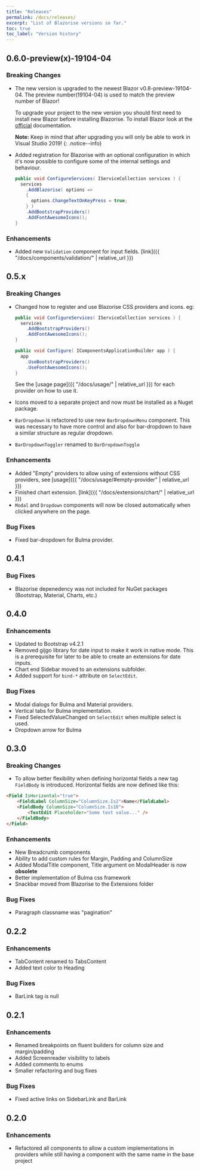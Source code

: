 ```yaml
---
title: "Releases"
permalink: /docs/releases/
excerpt: "List of Blazorise versions so far."
toc: true
toc_label: "Version history"
---
```


## 0.6.0-preview(x)-19104-04

### Breaking Changes

- The new version is upgraded to the newest Blazor v0.8-preview-19104-04. The preview number(19104-04) is used to match the preview number of Blazor!

  To upgrade your project to the new version you should first need to install new Blazor before installing Blazorise. To install Blazor look at the [official](https://blogs.msdn.microsoft.com/webdev/2019/02/05/blazor-0-8-0-experimental-release-now-available/) documentation. 

  **Note:** Keep in mind that after upgrading you will only be able to work in Visual Studio 2019!
  {: .notice--info}

- Added registration for Blazorise with an optional configuration in which it's now possible to configure some of the internal settings and behaviour.

  ```cs
  public void ConfigureServices( IServiceCollection services ) { 
    services
      .AddBlazorise( options =>
      {
        options.ChangeTextOnKeyPress = true;
      } )
      .AddBootstrapProviders()
      .AddFontAwesomeIcons();
  }
  ```

### Enhancements

- Added new `Validation` component for input fields. [link]({{ "/docs/components/validation/" | relative_url }})

## 0.5.x

### Breaking Changes

- Changed how to register and use Blazorise CSS providers and icons. eg:

  ```cs
  public void ConfigureServices( IServiceCollection services ) { 
    services
      .AddBootstrapProviders()
      .AddFontAwesomeIcons();
  }

  public void Configure( IComponentsApplicationBuilder app ) {
    app
      .UseBootstrapProviders()
      .UseFontAwesomeIcons();
  }
  ```

  See the [usage page]({{ "/docs/usage/" | relative_url }}) for each provider on how to use it.
- Icons moved to a separate project and now must be installed as a Nuget package.
- `BarDropdown` is refactored to use new `BarDropdownMenu` component. This was necessary to have more control and also for bar-dropdown to have a similar structure as regular dropdown. 
- `BarDropdownToggler` renamed to `BarDropdownToggle`

### Enhancements

- Added "Empty" providers to allow using of extensions without CSS providers, see [usage]({{ "/docs/usage/#empty-provider" | relative_url }})
- Finished chart extension. [link]({{ "/docs/extensions/chart/" | relative_url }})
- `Modal` and `Dropdown` components will now be closed automatically when clicked anywhere on the page.

### Bug Fixes

- Fixed bar-dropdown for Bulma provider.

## 0.4.1

### Bug Fixes

- Blazorise depenedency was not included for NuGet packages (Bootstrap, Material, Charts, etc.)

## 0.4.0

### Enhancements

- Updated to Bootstrap v4.2.1
- Removed gijgo library for date input to make it work in native mode. This is a prerequisite for later to be able to create an extensions for date inputs.
- Chart end Sidebar moved to an extensions subfolder.
- Added support for `bind-*` attribute on `SelectEdit`.

### Bug Fixes

- Modal dialogs for Bulma and Material providers.
- Vertical tabs for Bulma implementation.
- Fixed SelectedValueChanged on `SelectEdit` when multiple select is used.
- Dropdown arrow for Bulma

## 0.3.0

### Breaking Changes

  - To allow better flexibility when defining horizontal fields a new tag `FieldBody` is introduced. Horizontal fields are now defined like this:

  ```html
  <Field IsHorizontal="true">
      <FieldLabel ColumnSize="ColumnSize.Is2">Name</FieldLabel>
      <FieldBody ColumnSize="ColumnSize.Is10">
          <TextEdit Placeholder="Some text value..." />
      </FieldBody>
  </Field>
  ```

### Enhancements

- New Breadcrumb components
- Ability to add custom rules for Margin, Padding and ColumnSize
- Added ModalTitle component, Title argument on ModalHeader is now **obsolete**
- Better implementation of Bulma css framework
- Snackbar moved from Blazorise to the Extensions folder

### Bug Fixes

- Paragraph classname was "pagination"

## 0.2.2

### Enhancements

- TabContent renamed to TabsContent
- Added text color to Heading

### Bug Fixes

- BarLink tag is null

## 0.2.1

### Enhancements

- Renamed breakpoints on fluent builders for column size and margin/padding
- Added Screenreader visibility to labels
- Added comments to enums
- Smaller refactoring and bug fixes

### Bug Fixes

- Fixed active links on SidebarLink and BarLink

## 0.2.0

### Enhancements

- Refactored all components to allow a custom implementations in providers while still having a component with the same name in the base project
